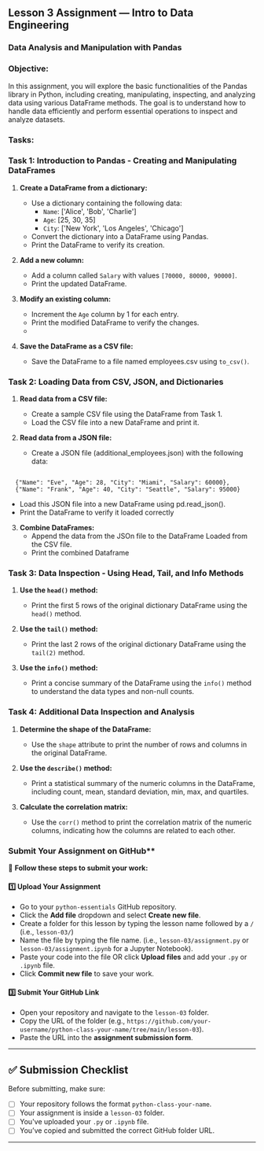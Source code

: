 ## Lesson 3 Assignment — Intro to Data Engineering
### Data Analysis and Manipulation with Pandas

### **Objective:**
In this assignment, you will explore the basic functionalities of the Pandas library in Python, including creating, manipulating, inspecting, and analyzing data using various DataFrame methods. The goal is to understand how to handle data efficiently and perform essential operations to inspect and analyze datasets.

### **Tasks:**

### **Task 1: Introduction to Pandas - Creating and Manipulating DataFrames**
1. **Create a DataFrame from a dictionary:**
   - Use a dictionary containing the following data:
     - `Name`: ['Alice', 'Bob', 'Charlie']
     - `Age`: [25, 30, 35]
     - `City`: ['New York', 'Los Angeles', 'Chicago']
   - Convert the dictionary into a DataFrame using Pandas.
   - Print the DataFrame to verify its creation.

2. **Add a new column:**
   - Add a column called `Salary` with values `[70000, 80000, 90000]`.
   - Print the updated DataFrame.

3. **Modify an existing column:**
   - Increment the `Age` column by 1 for each entry.
   - Print the modified DataFrame to verify the changes.
   - 
4. **Save the DataFrame as a CSV file:**
   - Save the DataFrame to a file named employees.csv using ```to_csv()```.
     

### **Task 2: Loading Data from CSV, JSON, and Dictionaries**
1. **Read data from a CSV file:**
   - Create a sample CSV file using the DataFrame from Task 1.
   - Load the CSV file into a new DataFrame and print it.

2. **Read data from a JSON file:**
   - Create a JSON file (additional_employees.json) with the following data:
     
```

  {"Name": "Eve", "Age": 28, "City": "Miami", "Salary": 60000},
  {"Name": "Frank", "Age": 40, "City": "Seattle", "Salary": 95000}

```
   - Load this JSON file into a new DataFrame using pd.read_json().
   - Print the DataFrame to verify it loaded correctly


3. **Combine DataFrames:**
   - Append the data from the JSOn file to the DataFrame Loaded from the CSV file.
   - Print the combined Dataframe

### **Task 3: Data Inspection - Using Head, Tail, and Info Methods**
1. **Use the `head()` method:**
   - Print the first 5 rows of the original dictionary DataFrame using the `head()` method.

2. **Use the `tail()` method:**
   - Print the last 2 rows of the original dictionary DataFrame using the `tail(2)` method.

3. **Use the `info()` method:**
   - Print a concise summary of the DataFrame using the `info()` method to understand the data types and non-null counts.

### **Task 4: Additional Data Inspection and Analysis**
1. **Determine the shape of the DataFrame:**
   - Use the `shape` attribute to print the number of rows and columns in the original DataFrame.

2. **Use the `describe()` method:**
   - Print a statistical summary of the numeric columns in the DataFrame, including count, mean, standard deviation, min, max, and quartiles.

3. **Calculate the correlation matrix:**
   - Use the `corr()` method to print the correlation matrix of the numeric columns, indicating how the columns are related to each other.

### Submit Your Assignment on GitHub**  

📌 **Follow these steps to submit your work:**  

#### **1️⃣ Upload Your Assignment**  
- Go to your `python-essentials` GitHub repository.
- Click the **Add file** dropdown and select **Create new file**.
- Create a folder for this lesson by typing the lesson name followed by a `/` (i.e., `lesson-03/`)
- Name the file by typing the file name. (i.e., `lesson-03/assignment.py` or `lesson-03/assignment.ipynb` for a Jupyter Notebook).  
- Paste your code into the file OR click **Upload files** and add your `.py` or `.ipynb` file.  
- Click **Commit new file** to save your work.  

#### **3️⃣ Submit Your GitHub Link**  
- Open your repository and navigate to the `lesson-03` folder.  
- Copy the URL of the folder (e.g., `https://github.com/your-username/python-class-your-name/tree/main/lesson-03`).  
- Paste the URL into the **assignment submission form**.  

---

## **✅ Submission Checklist**  
Before submitting, make sure:  
- [ ] Your repository follows the format `python-class-your-name`.  
- [ ] Your assignment is inside a `lesson-03` folder.  
- [ ] You've uploaded your `.py` or `.ipynb` file.  
- [ ] You’ve copied and submitted the correct GitHub folder URL.  

---
